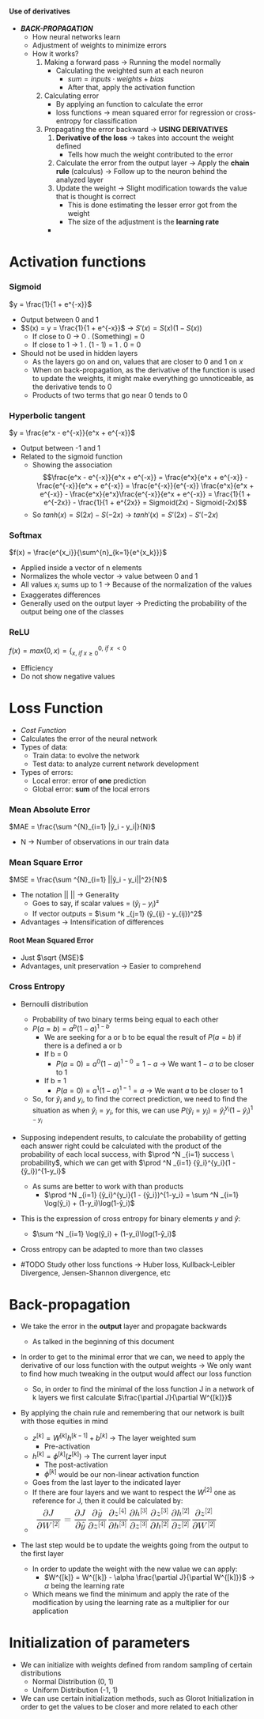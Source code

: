 #### Use of derivatives
- ***BACK-PROPAGATION***
	- How neural networks learn
	- Adjustment of weights to minimize errors
	- How it works?
		1. Making a forward pass -> Running the model normally
			- Calculating the weighted sum at each neuron
				- $sum = inputs \cdot weights + bias$
				- After that, apply the activation function
		2. Calculating error
			- By applying an function to calculate the error
			- loss functions -> mean squared error for regression or cross-entropy for classification
		3. Propagating the error backward -> **USING DERIVATIVES**
			1. **Derivative of the loss** -> takes into account the weight defined
				- Tells how much the weight contributed to the error
			2. Calculate the error from the output layer -> Apply the **chain rule** (calculus) -> Follow up to the neuron behind the analyzed layer
			3. Update the weight -> Slight modification towards the value that is thought is correct
				- This is done estimating the lesser error got from the weight
				- The size of the adjustment is the **learning rate**
			- 


# Activation functions
### Sigmoid
$y = \frac{1}{1 + e^{-x}}$
- Output between 0 and 1
- $S(x) = y = \frac{1}{1 + e^{-x}}$ -> $S'(x) = S(x)(1 - S(x))$
	- If close to 0 -> 0 . (Something) = 0
	- If close to 1 -> 1 . (1 - 1) = 1 . 0 = 0
- Should not be used in hidden layers
	- As the layers go on and on, values that are closer to 0 and 1 on $x$
	- When on back-propagation, as the derivative of the function is used to update the weights, it might make everything go unnoticeable, as the derivative tends to 0
	- Products of two terms that go near 0 tends to 0

### Hyperbolic tangent
$y = \frac{e^x - e^{-x}}{e^x + e^{-x}}$
- Output between -1 and 1
- Related to the sigmoid function
	- Showing the association $$\frac{e^x - e^{-x}}{e^x + e^{-x}} = \frac{e^x}{e^x + e^{-x}} - \frac{e^{-x}}{e^x + e^{-x}} = \frac{e^{-x}}{e^{-x}} \frac{e^x}{e^x + e^{-x}} - \frac{e^x}{e^x}\frac{e^{-x}}{e^x + e^{-x}} = \frac{1}{1 + e^{-2x}} - \frac{1}{1 + e^{2x}} = Sigmoid(2x) - Sigmoid(-2x)$$
	- So $tanh(x) = S(2x) - S(-2x)$ -> $tanh'(x) = S'(2x) - S'(-2x)$

### Softmax
$f(x) = \frac{e^{x_i}}{\sum^{n}_{k=1}{e^{x_k}}}$
- Applied inside a vector of n elements
- Normalizes the whole vector -> value between 0 and 1
- All values $x_i$ sums up to 1 -> Because of the normalization of the values
- Exaggerates differences
- Generally used on the output layer -> Predicting the probability of the output being one of the classes

### ReLU
$`f(x) = max(0, x) = \{^{0, \ if \ x \ < 0}_{x, \ if \ x \geq 0}`$
- Efficiency
- Do not show negative values


# Loss Function
- _Cost Function_
- Calculates the error of the neural network
- Types of data:
	- Train data: to evolve the network
	- Test data: to analyze current network development
- Types of errors:
	- Local error: error of **one** prediction
	- Global error: **sum** of the local errors
### Mean Absolute Error
$MAE = \frac{\sum ^{N}_{i=1} |ŷ_i - y_i|}{N}$
- N -> Number of observations in our train data

### Mean Square Error 
$MSE = \frac{\sum ^{N}_{i=1} ||ŷ_i - y_i||^2}{N}$
 - The notation || || -> Generality
	 - Goes to say, if scalar values = $(ŷ_i - y_i)²$
	 - If vector outputs = $\sum ^k _{j=1} (ŷ_{ij} - y_{ij})^2$
 - Advantages -> Intensification of differences
#### Root Mean Squared Error
- Just $\sqrt {MSE}$
- Advantages, unit preservation -> Easier to comprehend

### Cross Entropy
- Bernoulli distribution
	- Probability of two binary terms being equal to each other
	- $P(a = b) = {a}^{b}(1 - {a})^{1-b}$
		- We are seeking for a or b to be equal the result of $P(a = b)$ if there is a defined a or b
		- If b = 0
			- $P(a = 0) = a^0(1 - a)^{1-0} = 1-a$ -> We want $1 - a$ to be closer to 1
		- If b = 1
			- $P(a = 0) = a^1(1 - a)^{1-1} = a$  -> We want $a$ to be closer to 1
	- So, for $ŷ_i$ and $y_i$, to find the correct prediction, we need to find the situation as when $ŷ_i = y_i$, for this, we can use $P(ŷ_i = y_i) = {ŷ_i}^{y_i}(1 - {ŷ_i})^{1-y_i}$
- Supposing independent results, to calculate the probability of getting each answer right could be calculated with the product of the probability of each local success, with $\prod ^N _{i=1} success \ probability$, which we can get with $\prod ^N _{i=1} {ŷ_i}^{y_i}(1 - {ŷ_i})^{1-y_i}$
	- As sums are better to work with than products 
		- $\prod ^N _{i=1} {ŷ_i}^{y_i}(1 - {ŷ_i})^{1-y_i} = \sum ^N _{i=1} \log(ŷ_i) + (1-y_i)\log(1-ŷ_i)$
	
- This is the expression of cross entropy for binary elements $y$ and $ŷ$:
	- $\sum ^N _{i=1} \log(ŷ_i) + (1-y_i)\log(1-ŷ_i)$
	
- Cross entropy can be adapted to more than two classes
- #TODO Study other loss functions -> Huber loss, Kullback-Leibler Divergence, Jensen-Shannon divergence, etc

# Back-propagation
- We take the error in the **output** layer and propagate backwards
	- As talked in the beginning of this document
- In order to get to the minimal error that we can, we need to apply the derivative of our loss function with the output weights -> We only want to find how much tweaking in the output would affect our loss function
	- So, in order to find the minimal of the loss function J in a network of k layers we first calculate $\frac{\partial J}{\partial W^{[k]}}$
- By applying the chain rule and remembering that our network is built with those equities in mind
	- $z^{[k]} = W^{[k]} h^{[k - 1]} + b^{[k]}$ -> The layer weighted sum
		- Pre-activation
	- $h^{[k]} = \phi^{[k]}(z^{[k]})$ ->  The current layer input
		- The post-activation
		- $\phi^{[k]}$ would be our non-linear activation function
	- Goes from the last layer to the indicated layer
	- If there are four layers and we want to respect the $W^{[2]}$ one as reference for J, then it could be calculated by:
	- ![Backpropagation example](./Images/pt_3_backpropagation.png) 

- The last step would be to update the weights going from the output to the first layer
	- In order to update the weight with the new value we can apply:
		- $W^{[k]} = W^{[k]} - \alpha \frac{\partial J}{\partial W^{[k]}}$ -> $\alpha$ being the learning rate 
	- Which means we find the minimum and apply the rate of the modification by using the learning rate as a multiplier for our application

# Initialization of parameters
- We can initialize with weights defined from random sampling of certain distributions
	- Normal Distribution (0, 1)
	- Uniform Distribution (-1, 1)
- We can use certain initialization methods, such as Glorot Initialization in order to get the values to be closer and more related to each other